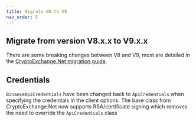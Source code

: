 ```yaml
---
title: Migrate V8 to V9
nav_order: 5
---
```


## Migrate from version V8.x.x to V9.x.x

There are some breaking changes between V8 and V9, most are detailed in the [CryptoExchange.Net migration guide](https://jkorf.github.io/CryptoExchange.Net/Migration%20Guide.html).

## Credentials
`BinanceApiCredentials` have been changed back to `ApiCredentials` when specifying the credentials in the client options. The base class from CryptoExchange.Net now supports RSA/certificate signing which removes the need to override the `ApiCredentials` class





